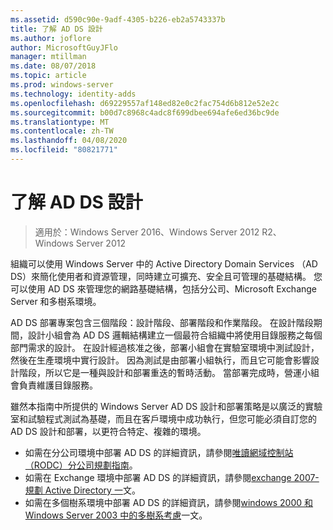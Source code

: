 ```yaml
---
ms.assetid: d590c90e-9adf-4305-b226-eb2a5743337b
title: 了解 AD DS 設計
ms.author: joflore
author: MicrosoftGuyJFlo
manager: mtillman
ms.date: 08/07/2018
ms.topic: article
ms.prod: windows-server
ms.technology: identity-adds
ms.openlocfilehash: d69229557af148ed82e0c2fac754d6b812e52e2c
ms.sourcegitcommit: b00d7c8968c4adc8f699dbee694afe6ed36bc9de
ms.translationtype: MT
ms.contentlocale: zh-TW
ms.lasthandoff: 04/08/2020
ms.locfileid: "80821771"
---
```

# <a name="understanding-ad-ds-design"></a>了解 AD DS 設計

>適用於：Windows Server 2016、Windows Server 2012 R2、Windows Server 2012

組織可以使用 Windows Server 中的 Active Directory Domain Services （AD DS）來簡化使用者和資源管理，同時建立可擴充、安全且可管理的基礎結構。 您可以使用 AD DS 來管理您的網路基礎結構，包括分公司、Microsoft Exchange Server 和多樹系環境。  
  
AD DS 部署專案包含三個階段：設計階段、部署階段和作業階段。 在設計階段期間，設計小組會為 AD DS 邏輯結構建立一個最符合組織中將使用目錄服務之每個部門需求的設計。 在設計經過核准之後，部署小組會在實驗室環境中測試設計，然後在生產環境中實行設計。 因為測試是由部署小組執行，而且它可能會影響設計階段，所以它是一種與設計和部署重迭的暫時活動。 當部署完成時，營運小組會負責維護目錄服務。  
  
雖然本指南中所提供的 Windows Server AD DS 設計和部署策略是以廣泛的實驗室和試驗程式測試為基礎，而且在客戶環境中成功執行，但您可能必須自訂您的 AD DS 設計和部署，以更符合特定、複雜的環境。
  
- 如需在分公司環境中部署 AD DS 的詳細資訊，請參閱[唯讀網域控制站（RODC）分公司規劃指南](https://go.microsoft.com/fwlink/?LinkId=100207)。  
- 如需在 Exchange 環境中部署 AD DS 的詳細資訊，請參閱[exchange 2007-規劃 Active Directory 一](https://go.microsoft.com/fwlink/?LinkId=88904)文。  
- 如需在多個樹系環境中部署 AD DS 的詳細資訊，請參閱[windows 2000 和 Windows Server 2003 中的多樹系考慮](https://go.microsoft.com/fwlink/?LinkId=88905)一文。  

